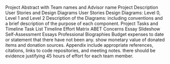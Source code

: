 
Project Abstract with Team names and Advisor name
Project Description
User Stories and Design Diagrams
User Stories
Design Diagrams: Level 0, Level 1 and Level 2 
Description of the Diagrams: including conventions and a brief description of the purpose of each component.
Project Tasks and Timeline
Task List
Timeline
Effort Matrix
ABET Concerns Essay
Slideshow
Self-Assessment Essays
Professional Biographies
Budget
expenses to date or statement that there have not been any.
show monetary value of donated items and donation sources.
Appendix
include appropriate references, citations, links to code repositories, and meeting notes.
there should be evidence justifying 45 hours of effort for each team member.

